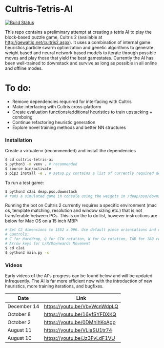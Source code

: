 # Cultris-Tetris-AI
[![Build Status](https://travis-ci.org/joemccann/dillinger.svg?branch=master)](https://travis-ci.org/joemccann/dillinger)

This repo contains a preliminary attempt at creating a tetris AI to play the block-based puzzle game, Cultris 2 (available at http://gewaltig.net/cultris2.aspx). It uses a combination of internal game heuristics,particle swarm optimization and genetic algorithms to generate weight based and neural network based models to iterate through possible moves and play those that yield the best gamestates. Currently the AI has been well-trained to downstack and survive as long as possible in all online and offline modes.


# To do:
  - Remove dependencies requrired for interfacing with Cultris
  - Make interfacing with Cultris cross-platform
  - Create evaluation functions/additional heuristics to train upstacking + comboing
  - Continue refactoring heuristic generation
  - Explore novel training methods and better NN structures


### Installation

Create a virtualenv (recommended) and install the dependencies

```sh
$ cd cultris-tetris-ai
$ python3 -m venv . # recommended
$ source bin/activate
$ pip3 install -e . # setup.py contains a list of currently required dependencies
```

To run a test game:
```sh
$ python3 c2ai deap.pso.downstack 
# runs a simulated game in console using the weights in /deap/pso/downstack/tetris.py
```

Running the bot on Cultris 2 currently requires a specific environment (mac os, template matching, resolution and window sizing etc.) that is not transferable between PCs. This is on the to do list, however instructions are below for Mac OS on a 15 inch MBP:
```sh
# Set C2 dimensions to 1552 x 996. Use default piece orientations and colors.
# Controls: 
# C for Harddrop, Q for CCW rotation, W for Cw rotation, TAB for 180 rotation
# Arrow keys for L/R/Downwards Movement
$ cd c2ai
$ python3 main.py -x 
```

### Videos

Early videos of the AI's progress can be found below and will be updated infrequently. The AI is far more efficient now with the introduction of new heuristics, more training iterations, and bugfixes.

| Date | Link |
| ------ | ------ |
| December 14 | https://youtu.be/VbvWcnWdpLQ |
| October 8 | https://youtu.be/16yfSYFDXKQ |
| October 2 | https://youtu.be/0DMhihKoAgo |
| August 11 | https://youtu.be/VLiaSU1tr74 |
| August 10 | https://youtu.be/Jz3FvLdF1VU |


